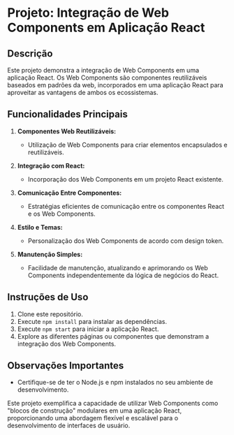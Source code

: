 # Projeto: Integração de Web Components em Aplicação React

## Descrição

Este projeto demonstra a integração de Web Components em uma aplicação React. Os Web Components são componentes reutilizáveis baseados em padrões da web, incorporados em uma aplicação React para aproveitar as vantagens de ambos os ecossistemas.

## Funcionalidades Principais

1. **Componentes Web Reutilizáveis:**
   - Utilização de Web Components para criar elementos encapsulados e reutilizáveis.

2. **Integração com React:**
   - Incorporação dos Web Components em um projeto React existente.

3. **Comunicação Entre Componentes:**
   - Estratégias eficientes de comunicação entre os componentes React e os Web Components.

4. **Estilo e Temas:**
   - Personalização dos Web Components de acordo com design token.

5. **Manutenção Simples:**
   - Facilidade de manutenção, atualizando e aprimorando os Web Components independentemente da lógica de negócios do React.

## Instruções de Uso

1. Clone este repositório.
2. Execute `npm install` para instalar as dependências.
3. Execute `npm start` para iniciar a aplicação React.
4. Explore as diferentes páginas ou componentes que demonstram a integração dos Web Components.

## Observações Importantes

- Certifique-se de ter o Node.js e npm instalados no seu ambiente de desenvolvimento.

Este projeto exemplifica a capacidade de utilizar Web Components como "blocos de construção" modulares em uma aplicação React, proporcionando uma abordagem flexível e escalável para o desenvolvimento de interfaces de usuário.
